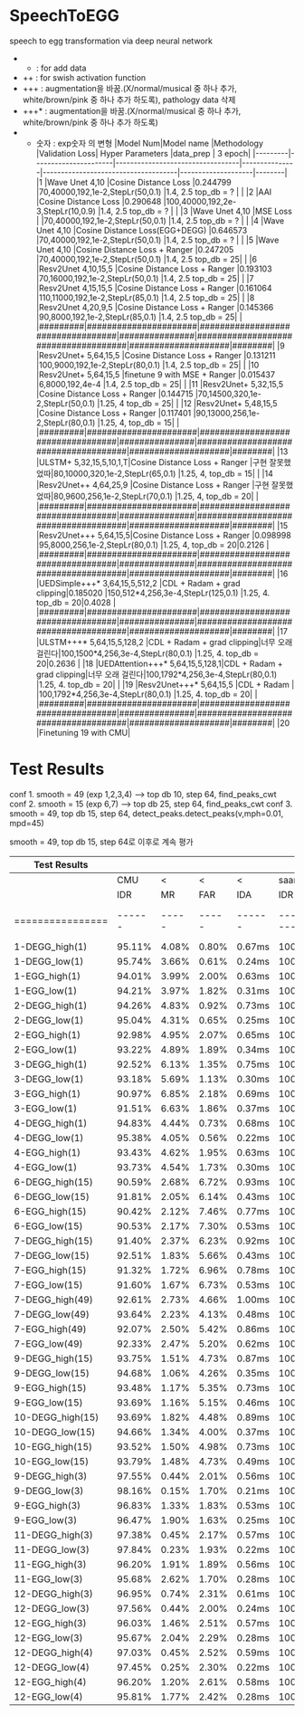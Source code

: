 # SpeechToEGG
speech to egg transformation via deep neural network

- +  : for add data
- ++ : for swish activation function
- +++ : augmentation을 바꿈.(X/normal/musical 중 하나 추가, white/brown/pink 중 하나 추가 하도록), pathology data 삭제
- +++* : augmentation을 바꿈.(X/normal/musical 중 하나 추가, white/brown/pink 중 하나 추가 하도록)
- * 숫자 : exp숫자 의 변형
|Model Num|Model name            |Methodology                       |Validation Loss| Hyper Parameters                    |data_prep           | 3 epoch|
|---------|----------------------|----------------------------------|---------------|-------------------------------------|--------------------|--------|
|1        |Wave Unet 4,10        |Cosine Distance Loss              |0.244799       |70,40000,192,1e-2,StepLr(50,0.1)     |1.4, 2.5 top_db = ? |        |
|2        |AAI                   |Cosine Distance Loss              |0.290648       |100,40000,192,2e-3,StepLr(10,0.9)    |1.4, 2.5 top_db = ? |        |
|3        |Wave Unet 4,10        |MSE Loss                          |               |70,40000,192,1e-2,StepLr(50,0.1)     |1.4, 2.5 top_db = ? |        |
|4        |Wave Unet 4,10        |Cosine Distance Loss(EGG+DEGG)    |0.646573       |70,40000,192,1e-2,StepLr(50,0.1)     |1.4, 2.5 top_db = ? |        |
|5        |Wave Unet 4,10        |Cosine Distance Loss + Ranger     |0.247205       |70,40000,192,1e-2,StepLr(50,0.1)     |1.4, 2.5 top_db = 25|        |
|6        |Resv2Unet 4,10,15,5   |Cosine Distance Loss + Ranger     |0.193103       |70,16000,192,1e-2,StepLr(50,0.1)     |1.4, 2.5 top_db = 25|        |
|7        |Resv2Unet 4,15,15,5   |Cosine Distance Loss + Ranger     |0.161064       |110,11000,192,1e-2,StepLr(85,0.1)    |1.4, 2.5 top_db = 25|        |
|8        |Resv2Unet 4,20,9,5    |Cosine Distance Loss + Ranger     |0.145366       |90,8000,192,1e-2,StepLr(85,0.1)      |1.4, 2.5 top_db = 25|        |
|#########|######################|##################################|###############|#####################################|####################|########|
|9        |Resv2Unet+ 5,64,15,5  |Cosine Distance Loss + Ranger     |0.131211       |100,9000,192,1e-2,StepLr(80,0.1)     |1.4, 2.5 top_db = 25|        |
|10       |Resv2Unet+ 5,64,15,5  |finetune 9 with MSE + Ranger      |0.015437       |6,8000,192,4e-4                      |1.4, 2.5 top_db = 25|        |
|11       |Resv2Unet+ 5,32,15,5  |Cosine Distance Loss + Ranger     |0.144715       |70,14500,320,1e-2,StepLr(50,0.1)     |1.25, 4  top_db = 25|        |
|12       |Resv2Unet+ 5,48,15,5  |Cosine Distance Loss + Ranger     |0.117401       |90,13000,256,1e-2,StepLr(80,0.1)     |1.25, 4, top_db = 15|        |
|#########|######################|##################################|###############|#####################################|####################|########|
|13       |ULSTM+ 5,32,15,5,10,1,T|Cosine Distance Loss + Ranger    |구현 잘못했었따|80,10000,320,1e-2,StepLr(65,0.1)     |1.25, 4, top_db = 15|        |
|14       |Resv2Unet++ 4,64,25,9 |Cosine Distance Loss + Ranger     |구현 잘못했었따|80,9600,256,1e-2,StepLr(70,0.1)      |1.25, 4, top_db = 20|        |
|#########|######################|##################################|###############|#####################################|####################|########|
|15       |Resv2Unet+++ 5,64,15,5|Cosine Distance Loss + Ranger     |0.098998       |95,8000,256,1e-2,StepLr(80,0.1)      |1.25, 4, top_db = 20|0.2126  |
|#########|######################|##################################|###############|#####################################|####################|########|
|16       |UEDSimple+++* 3,64,15,5,512,2   |CDL + Radam + grad clipping|0.185020       |150,512\*4,256,3e-4,StepLr(125,0.1)  |1.25, 4. top_db = 20|0.4028  |
|#########|######################|##################################|###############|#####################################|####################|########|
|17       |ULSTM+++*     5,64,15,5,128,2   |CDL + Radam + grad clipping|너무 오래 걸린다|100,1500\*4,256,3e-4,StepLr(80,0.1)  |1.25, 4. top_db = 20|0.2636  |
|18       |UEDAttention+++* 5,64,15,5,128,1|CDL + Radam + grad clipping|너무 오래 걸린다|100,1792\*4,256,3e-4,StepLr(80,0.1)  |1.25, 4. top_db = 20|        |
|19       |Resv2Unet+++* 5,64,15,5     |CDL + Radam             |                 |100,1792\*4,256,3e-4,StepLr(80,0.1)  |1.25, 4. top_db = 20|        |
|#########|######################|##################################|###############|#####################################|####################|########|
|20       |Finetuning 19 with CMU|
# Test Results

conf 1. smooth = 49 (exp 1,2,3,4)  --> top db 10, step 64, find_peaks_cwt
conf 2. smooth = 15 (exp 6,7)  --> top db 25, step 64, find_peaks_cwt
conf 3. smooth = 49, top db 15, step 64, detect_peaks.detect_peaks(v,mph=0.01, mpd=45)

smooth = 49, top db 15, step 64로 이후로 계속 평가

| Test Results   |      |     |     |      |             |     |     |       | 
|----------------|------|-----|-----|------|-------------|-----|-----|-------|
|                | CMU  |  <  |  <  |  <   | saarbrucken |  <  | <   |  <    |
|                | IDR  | MR  | FAR | IDA  | IDR         | MR  | FAR | IDA   |
|================|------|-----|-----|------|-------------|-----|-----|-------|
|  1-DEGG_high(1)|95.11%|4.08%|0.80%|0.67ms| 100%        | 0%  | 0%  | 0ms   |
|  1-DEGG_low(1) |95.74%|3.66%|0.61%|0.24ms| 100%        | 0%  | 0%  | 0ms   |
|  1-EGG_high(1) |94.01%|3.99%|2.00%|0.63ms| 100%        | 0%  | 0%  | 0ms   |
|  1-EGG_low(1)  |94.21%|3.97%|1.82%|0.31ms| 100%        | 0%  | 0%  | 0ms   |
|  2-DEGG_high(1)|94.26%|4.83%|0.92%|0.73ms| 100%        | 0%  | 0%  | 0ms   |
|  2-DEGG_low(1) |95.04%|4.31%|0.65%|0.25ms| 100%        | 0%  | 0%  | 0ms   |
|  2-EGG_high(1) |92.98%|4.95%|2.07%|0.65ms| 100%        | 0%  | 0%  | 0ms   |
|  2-EGG_low(1)  |93.22%|4.89%|1.89%|0.34ms| 100%        | 0%  | 0%  | 0ms   |
|  3-DEGG_high(1)|92.52%|6.13%|1.35%|0.75ms| 100%        | 0%  | 0%  | 0ms   |
|  3-DEGG_low(1) |93.18%|5.69%|1.13%|0.30ms| 100%        | 0%  | 0%  | 0ms   |
|  3-EGG_high(1) |90.97%|6.85%|2.18%|0.69ms| 100%        | 0%  | 0%  | 0ms   |
|  3-EGG_low(1)  |91.51%|6.63%|1.86%|0.37ms| 100%        | 0%  | 0%  | 0ms   |
|  4-DEGG_high(1)|94.83%|4.44%|0.73%|0.68ms| 100%        | 0%  | 0%  | 0ms   |
|  4-DEGG_low(1) |95.38%|4.05%|0.56%|0.22ms| 100%        | 0%  | 0%  | 0ms   |
|  4-EGG_high(1) |93.43%|4.62%|1.95%|0.63ms| 100%        | 0%  | 0%  | 0ms   |
|  4-EGG_low(1)  |93.73%|4.54%|1.73%|0.30ms| 100%        | 0%  | 0%  | 0ms   |
|6-DEGG_high(15) |90.59%|2.68%|6.72%|0.93ms| 100%        | 0%  | 0%  | 0ms   |
| 6-DEGG_low(15) |91.81%|2.05%|6.14%|0.43ms| 100%        | 0%  | 0%  | 0ms   |
| 6-EGG_high(15) |90.42%|2.12%|7.46%|0.77ms| 100%        | 0%  | 0%  | 0ms   |
|  6-EGG_low(15) |90.53%|2.17%|7.30%|0.53ms| 100%        | 0%  | 0%  | 0ms   |
|7-DEGG_high(15) |91.40%|2.37%|6.23%|0.92ms| 100%        | 0%  | 0%  | 0ms   |
| 7-DEGG_low(15) |92.51%|1.83%|5.66%|0.43ms| 100%        | 0%  | 0%  | 0ms   |
| 7-EGG_high(15) |91.32%|1.72%|6.96%|0.78ms| 100%        | 0%  | 0%  | 0ms   |
| 7-EGG_low(15)  |91.60%|1.67%|6.73%|0.53ms| 100%        | 0%  | 0%  | 0ms   |
|7-DEGG_high(49) |92.61%|2.73%|4.66%|1.00ms| 100%        | 0%  | 0%  | 0ms   |
| 7-DEGG_low(49) |93.64%|2.23%|4.13%|0.48ms| 100%        | 0%  | 0%  | 0ms   |
| 7-EGG_high(49) |92.07%|2.50%|5.42%|0.86ms| 100%        | 0%  | 0%  | 0ms   |
| 7-EGG_low(49)  |92.33%|2.47%|5.20%|0.62ms| 100%        | 0%  | 0%  | 0ms   |
|9-DEGG_high(15) |93.75%|1.51%|4.73%|0.87ms| 100%        | 0%  | 0%  | 0ms   |
| 9-DEGG_low(15) |94.68%|1.06%|4.26%|0.35ms| 100%        | 0%  | 0%  | 0ms   |
| 9-EGG_high(15) |93.48%|1.17%|5.35%|0.73ms| 100%        | 0%  | 0%  | 0ms   |
| 9-EGG_low(15)  |93.69%|1.16%|5.15%|0.46ms| 100%        | 0%  | 0%  | 0ms   |
|10-DEGG_high(15)|93.69%|1.82%|4.48%|0.89ms| 100%        | 0%  | 0%  | 0ms   |
|10-DEGG_low(15) |94.66%|1.34%|4.00%|0.37ms| 100%        | 0%  | 0%  | 0ms   |
|10-EGG_high(15) |93.52%|1.50%|4.98%|0.73ms| 100%        | 0%  | 0%  | 0ms   |
|10-EGG_low(15)  |93.79%|1.48%|4.73%|0.49ms| 100%        | 0%  | 0%  | 0ms   |
|9-DEGG_high(3)  |97.55%|0.44%|2.01%|0.56ms| 100%        | 0%  | 0%  | 0ms   |
| 9-DEGG_low(3)  |98.16%|0.15%|1.70%|0.21ms| 100%        | 0%  | 0%  | 0ms   |
| 9-EGG_high(3)  |96.83%|1.33%|1.83%|0.53ms| 100%        | 0%  | 0%  | 0ms   |
| 9-EGG_low(3)   |96.47%|1.90%|1.63%|0.25ms| 100%        | 0%  | 0%  | 0ms   |
|11-DEGG_high(3) |97.38%|0.45%|2.17%|0.57ms| 100%        | 0%  | 0%  | 0ms   |
| 11-DEGG_low(3) |97.84%|0.23%|1.93%|0.22ms| 100%        | 0%  | 0%  | 0ms   |
| 11-EGG_high(3) |96.20%|1.91%|1.89%|0.56ms| 100%        | 0%  | 0%  | 0ms   |
| 11-EGG_low(3)  |95.68%|2.62%|1.70%|0.28ms| 100%        | 0%  | 0%  | 0ms   |
|12-DEGG_high(3) |96.95%|0.74%|2.31%|0.61ms| 100%        | 0%  | 0%  | 0ms   |
| 12-DEGG_low(3) |97.56%|0.44%|2.00%|0.24ms| 100%        | 0%  | 0%  | 0ms   |
| 12-EGG_high(3) |96.03%|1.46%|2.51%|0.57ms| 100%        | 0%  | 0%  | 0ms   |
| 12-EGG_low(3)  |95.67%|2.04%|2.29%|0.28ms| 100%        | 0%  | 0%  | 0ms   |
|12-DEGG_high(4) |97.03%|0.45%|2.52%|0.59ms| 100%        | 0%  | 0%  | 0ms   |
| 12-DEGG_low(4) |97.45%|0.25%|2.30%|0.22ms| 100%        | 0%  | 0%  | 0ms   |
| 12-EGG_high(4) |96.20%|1.20%|2.61%|0.58ms| 100%        | 0%  | 0%  | 0ms   |
| 12-EGG_low(4)  |95.81%|1.77%|2.42%|0.28ms| 100%        | 0%  | 0%  | 0ms   |